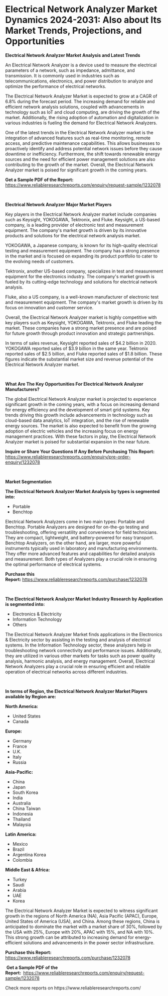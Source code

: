 <p><h1>Electrical Network Analyzer Market Dynamics 2024-2031: Also about Its Market Trends, Projections, and Opportunities</h1></p><p><strong>Electrical Network Analyzer Market Analysis and Latest Trends</strong></p>
<p><p>An Electrical Network Analyzer is a device used to measure the electrical parameters of a network, such as impedance, admittance, and transmission. It is commonly used in industries such as telecommunications, electronics, and power distribution to analyze and optimize the performance of electrical networks. </p><p>The Electrical Network Analyzer Market is expected to grow at a CAGR of 6.8% during the forecast period. The increasing demand for reliable and efficient network analysis solutions, coupled with advancements in technology such as IoT and cloud computing, are driving the growth of the market. Additionally, the rising adoption of automation and digitalization in various industries is fueling the demand for Electrical Network Analyzers.</p><p>One of the latest trends in the Electrical Network Analyzer market is the integration of advanced features such as real-time monitoring, remote access, and predictive maintenance capabilities. This allows businesses to proactively identify and address potential network issues before they cause downtime or inefficiency. Furthermore, the shift towards renewable energy sources and the need for efficient power management solutions are also contributing to the growth of the market. Overall, the Electrical Network Analyzer market is poised for significant growth in the coming years.</p></p>
<p><strong>Get a Sample PDF of the Report:&nbsp;</strong> <a href="https://www.reliableresearchreports.com/enquiry/request-sample/1232078">https://www.reliableresearchreports.com/enquiry/request-sample/1232078</a></p>
<p>&nbsp;</p>
<p><strong>Electrical Network Analyzer Major Market Players</strong></p>
<p><p>Key players in the Electrical Network Analyzer market include companies such as Keysight, YOKOGAWA, Tektronix, and Fluke. Keysight, a US-based company, is a leading provider of electronic test and measurement equipment. The company's market growth is driven by its innovative products and solutions for the electrical network analysis market.</p><p>YOKOGAWA, a Japanese company, is known for its high-quality electrical testing and measurement equipment. The company has a strong presence in the market and is focused on expanding its product portfolio to cater to the evolving needs of customers.</p><p>Tektronix, another US-based company, specializes in test and measurement equipment for the electronics industry. The company's market growth is fueled by its cutting-edge technology and solutions for electrical network analysis.</p><p>Fluke, also a US company, is a well-known manufacturer of electronic test and measurement equipment. The company's market growth is driven by its focus on innovation and customer service.</p><p>Overall, the Electrical Network Analyzer market is highly competitive with key players such as Keysight, YOKOGAWA, Tektronix, and Fluke leading the market. These companies have a strong market presence and are poised for future growth through product innovation and strategic partnerships.</p><p>In terms of sales revenue, Keysight reported sales of $4.2 billion in 2020. YOKOGAWA reported sales of $3.9 billion in the same year. Tektronix reported sales of $2.5 billion, and Fluke reported sales of $1.8 billion. These figures indicate the substantial market size and revenue potential of the Electrical Network Analyzer market.</p></p>
<p>&nbsp;</p>
<p><strong>What Are The Key Opportunities For Electrical Network Analyzer Manufacturers?</strong></p>
<p><p>The global Electrical Network Analyzer market is projected to experience significant growth in the coming years, with a focus on increasing demand for energy efficiency and the development of smart grid systems. Key trends driving this growth include advancements in technology such as cloud-based data analytics, IoT integration, and the rise of renewable energy sources. The market is also expected to benefit from the growing adoption of electric vehicles and the increasing focus on energy management practices. With these factors in play, the Electrical Network Analyzer market is poised for substantial expansion in the near future.</p></p>
<p><strong>Inquire or Share Your Questions If Any Before Purchasing This Report:</strong> <a href="https://www.reliableresearchreports.com/enquiry/pre-order-enquiry/1232078">https://www.reliableresearchreports.com/enquiry/pre-order-enquiry/1232078</a></p>
<p>&nbsp;</p>
<p><strong>Market Segmentation</strong></p>
<p><strong>The Electrical Network Analyzer Market Analysis by types is segmented into:</strong></p>
<p><ul><li>Portable</li><li>Benchtop</li></ul></p>
<p><p>Electrical Network Analyzers come in two main types: Portable and Benchtop. Portable Analyzers are designed for on-the-go testing and troubleshooting, offering versatility and convenience for field technicians. They are compact, lightweight, and battery-powered for easy transport. Benchtop Analyzers, on the other hand, are larger, more powerful instruments typically used in laboratory and manufacturing environments. They offer more advanced features and capabilities for detailed analysis and measurement. Both types of Analyzers play a crucial role in ensuring the optimal performance of electrical systems.</p></p>
<p><strong>Purchase this Report:&nbsp;</strong><a href="https://www.reliableresearchreports.com/purchase/1232078">https://www.reliableresearchreports.com/purchase/1232078</a></p>
<p>&nbsp;</p>
<p><strong>The Electrical Network Analyzer Market Industry Research by Application is segmented into:</strong></p>
<p><ul><li>Electronics & Electricity</li><li>Information Technology</li><li>Others</li></ul></p>
<p><p>The Electrical Network Analyzer Market finds applications in the Electronics & Electricity sector by assisting in the testing and analysis of electrical systems. In the Information Technology sector, these analyzers help in troubleshooting network connectivity and performance issues. Additionally, they are utilized in various other markets for tasks such as power quality analysis, harmonic analysis, and energy management. Overall, Electrical Network Analyzers play a crucial role in ensuring efficient and reliable operation of electrical networks across different industries.</p></p>
<p>&nbsp;</p>
<p><strong>In terms of Region, the Electrical Network Analyzer Market Players available by Region are:</strong></p>
<p>
    <p> <strong> North America: </strong>
        <ul>
            <li>United States</li>
            <li>Canada</li>
        </ul>
        </p> 
    <p> <strong> Europe: </strong>
        <ul>
            <li>Germany</li>
            <li>France</li>
            <li>U.K.</li>
            <li>Italy</li>
            <li>Russia</li>
        </ul>
        </p> 
    <p> <strong> Asia-Pacific: </strong>
        <ul>
            <li>China</li>
            <li>Japan</li>
            <li>South Korea</li>
            <li>India</li>
            <li>Australia</li>
            <li>China Taiwan</li>
            <li>Indonesia</li>
            <li>Thailand</li>
            <li>Malaysia</li>
        </ul>
        </p> 
    <p> <strong> Latin America: </strong>
        <ul>
            <li>Mexico</li>
            <li>Brazil</li>
            <li>Argentina Korea</li>
            <li>Colombia</li>
        </ul>
        </p> 
    <p> <strong> Middle East & Africa: </strong>
        <ul>
            <li>Turkey</li>
            <li>Saudi</li>
            <li>Arabia</li>
            <li>UAE</li>
            <li>Korea</li>
        </ul>
    </p>
    </p>
<p><p>The Electrical Network Analyzer Market is expected to witness significant growth in the regions of North America (NA), Asia Pacific (APAC), Europe, United States of America (USA), and China. Among these regions, China is anticipated to dominate the market with a market share of 30%, followed by the USA with 25%, Europe with 20%, APAC with 15%, and NA with 10%. This strong growth can be attributed to increasing demand for energy-efficient solutions and advancements in the power sector infrastructure.</p></p>
<p><strong>Purchase this Report: </strong><a href="https://www.reliableresearchreports.com/purchase/1232078">https://www.reliableresearchreports.com/purchase/1232078</a></p>
<p>&nbsp;<strong>Get a Sample PDF of the Report:&nbsp;&nbsp;</strong><a href="https://www.reliableresearchreports.com/enquiry/request-sample/1232078">https://www.reliableresearchreports.com/enquiry/request-sample/1232078</a></p>
<p><strong></strong></p>
<p>Check more reports on https://www.reliableresearchreports.com/</p>